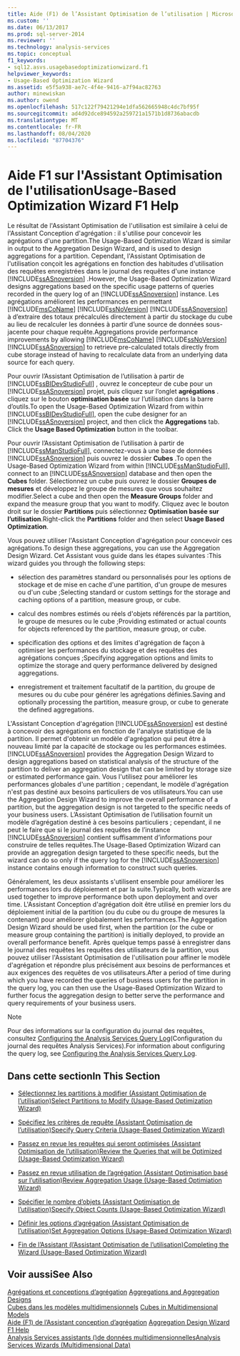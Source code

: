 ```yaml
---
title: Aide (F1) de l’Assistant Optimisation de l’utilisation | Microsoft Docs
ms.custom: ''
ms.date: 06/13/2017
ms.prod: sql-server-2014
ms.reviewer: ''
ms.technology: analysis-services
ms.topic: conceptual
f1_keywords:
- sql12.asvs.usagebasedoptimizationwizard.f1
helpviewer_keywords:
- Usage-Based Optimization Wizard
ms.assetid: e5f5a938-ae7c-4f4e-9416-a7f94ac82763
author: minewiskan
ms.author: owend
ms.openlocfilehash: 517c122f79421294e1dfa562665948c4dc7bf95f
ms.sourcegitcommit: ad4d92dce894592a259721a1571b1d8736abacdb
ms.translationtype: MT
ms.contentlocale: fr-FR
ms.lasthandoff: 08/04/2020
ms.locfileid: "87704376"
---
```

# <a name="usage-based-optimization-wizard-f1-help"></a><span data-ttu-id="dd43c-102">Aide F1 sur l'Assistant Optimisation de l'utilisation</span><span class="sxs-lookup"><span data-stu-id="dd43c-102">Usage-Based Optimization Wizard F1 Help</span></span>
  <span data-ttu-id="dd43c-103">Le résultat de l'Assistant Optimisation de l'utilisation est similaire à celui de l'Assistant Conception d'agrégation : il s'utilise pour concevoir les agrégations d'une partition.</span><span class="sxs-lookup"><span data-stu-id="dd43c-103">The Usage-Based Optimization Wizard is similar in output to the Aggregation Design Wizard, and is used to design aggregations for a partition.</span></span> <span data-ttu-id="dd43c-104">Cependant, l'Assistant Optimisation de l'utilisation conçoit les agrégations en fonction des habitudes d'utilisation des requêtes enregistrées dans le journal des requêtes d'une instance [!INCLUDE[ssASnoversion](../includes/ssasnoversion-md.md)] .</span><span class="sxs-lookup"><span data-stu-id="dd43c-104">However, the Usage-Based Optimization Wizard designs aggregations based on the specific usage patterns of queries recorded in the query log of an [!INCLUDE[ssASnoversion](../includes/ssasnoversion-md.md)] instance.</span></span> <span data-ttu-id="dd43c-105">Les agrégations améliorent les performances en permettant [!INCLUDE[msCoName](../includes/msconame-md.md)] [!INCLUDE[ssNoVersion](../includes/ssnoversion-md.md)] [!INCLUDE[ssASnoversion](../includes/ssasnoversion-md.md)] à d’extraire des totaux précalculés directement à partir du stockage du cube au lieu de recalculer les données à partir d’une source de données sous-jacente pour chaque requête.</span><span class="sxs-lookup"><span data-stu-id="dd43c-105">Aggregations provide performance improvements by allowing [!INCLUDE[msCoName](../includes/msconame-md.md)] [!INCLUDE[ssNoVersion](../includes/ssnoversion-md.md)] [!INCLUDE[ssASnoversion](../includes/ssasnoversion-md.md)] to retrieve pre-calculated totals directly from cube storage instead of having to recalculate data from an underlying data source for each query.</span></span>  
  
 <span data-ttu-id="dd43c-106">Pour ouvrir l’Assistant Optimisation de l’utilisation à partir de [!INCLUDE[ssBIDevStudioFull](../includes/ssbidevstudiofull-md.md)] , ouvrez le concepteur de cube pour un [!INCLUDE[ssASnoversion](../includes/ssasnoversion-md.md)] projet, puis cliquez sur l’onglet **agrégations** . cliquez sur le bouton **optimisation basée** sur l’utilisation dans la barre d’outils.</span><span class="sxs-lookup"><span data-stu-id="dd43c-106">To open the Usage-Based Optimization Wizard from within [!INCLUDE[ssBIDevStudioFull](../includes/ssbidevstudiofull-md.md)], open the cube designer for an [!INCLUDE[ssASnoversion](../includes/ssasnoversion-md.md)] project, and then click the **Aggregations** tab. Click the **Usage Based Optimization** button in the toolbar.</span></span>  
  
 <span data-ttu-id="dd43c-107">Pour ouvrir l’Assistant Optimisation de l’utilisation à partir de [!INCLUDE[ssManStudioFull](../includes/ssmanstudiofull-md.md)], connectez-vous à une base de données [!INCLUDE[ssASnoversion](../includes/ssasnoversion-md.md)] puis ouvrez le dossier **Cubes** .</span><span class="sxs-lookup"><span data-stu-id="dd43c-107">To open the Usage-Based Optimization Wizard from within [!INCLUDE[ssManStudioFull](../includes/ssmanstudiofull-md.md)], connect to an [!INCLUDE[ssASnoversion](../includes/ssasnoversion-md.md)] database and then open the **Cubes** folder.</span></span> <span data-ttu-id="dd43c-108">Sélectionnez un cube puis ouvrez le dossier **Groupes de mesures** et développez le groupe de mesures que vous souhaitez modifier.</span><span class="sxs-lookup"><span data-stu-id="dd43c-108">Select a cube and then open the **Measure Groups** folder and expand the measure group that you want to modify.</span></span> <span data-ttu-id="dd43c-109">Cliquez avec le bouton droit sur le dossier **Partitions** puis sélectionnez **Optimisation basée sur l’utilisation**.</span><span class="sxs-lookup"><span data-stu-id="dd43c-109">Right-click the **Partitions** folder and then select **Usage Based Optimization**.</span></span>  
  
 <span data-ttu-id="dd43c-110">Vous pouvez utiliser l'Assistant Conception d'agrégation pour concevoir ces agrégations.</span><span class="sxs-lookup"><span data-stu-id="dd43c-110">To design these aggregations, you can use the Aggregation Design Wizard.</span></span> <span data-ttu-id="dd43c-111">Cet Assistant vous guide dans les étapes suivantes :</span><span class="sxs-lookup"><span data-stu-id="dd43c-111">This wizard guides you through the following steps:</span></span>  
  
-   <span data-ttu-id="dd43c-112">sélection des paramètres standard ou personnalisés pour les options de stockage et de mise en cache d'une partition, d'un groupe de mesures ou d'un cube ;</span><span class="sxs-lookup"><span data-stu-id="dd43c-112">Selecting standard or custom settings for the storage and caching options of a partition, measure group, or cube.</span></span>  
  
-   <span data-ttu-id="dd43c-113">calcul des nombres estimés ou réels d'objets référencés par la partition, le groupe de mesures ou le cube ;</span><span class="sxs-lookup"><span data-stu-id="dd43c-113">Providing estimated or actual counts for objects referenced by the partition, measure group, or cube.</span></span>  
  
-   <span data-ttu-id="dd43c-114">spécification des options et des limites d'agrégation de façon à optimiser les performances du stockage et des requêtes des agrégations conçues ;</span><span class="sxs-lookup"><span data-stu-id="dd43c-114">Specifying aggregation options and limits to optimize the storage and query performance delivered by designed aggregations.</span></span>  
  
-   <span data-ttu-id="dd43c-115">enregistrement et traitement facultatif de la partition, du groupe de mesures ou du cube pour générer les agrégations définies.</span><span class="sxs-lookup"><span data-stu-id="dd43c-115">Saving and optionally processing the partition, measure group, or cube to generate the defined aggregations.</span></span>  
  
 <span data-ttu-id="dd43c-116">L'Assistant Conception d'agrégation [!INCLUDE[ssASnoversion](../includes/ssasnoversion-md.md)] est destiné à concevoir des agrégations en fonction de l'analyse statistique de la partition. Il permet d'obtenir un modèle d'agrégation qui peut être à nouveau limité par la capacité de stockage ou les performances estimées.</span><span class="sxs-lookup"><span data-stu-id="dd43c-116">[!INCLUDE[ssASnoversion](../includes/ssasnoversion-md.md)] provides the Aggregation Design Wizard to design aggregations based on statistical analysis of the structure of the partition to deliver an aggregation design that can be limited by storage size or estimated performance gain.</span></span> <span data-ttu-id="dd43c-117">Vous l'utilisez pour améliorer les performances globales d'une partition ; cependant, le modèle d'agrégation n'est pas destiné aux besoins particuliers de vos utilisateurs.</span><span class="sxs-lookup"><span data-stu-id="dd43c-117">You can use the Aggregation Design Wizard to improve the overall performance of a partition, but the aggregation design is not targeted to the specific needs of your business users.</span></span> <span data-ttu-id="dd43c-118">L’Assistant Optimisation de l’utilisation fournit un modèle d’agrégation destiné à ces besoins particuliers ; cependant, il ne peut le faire que si le journal des requêtes de l’instance [!INCLUDE[ssASnoversion](../includes/ssasnoversion-md.md)] contient suffisamment d’informations pour construire de telles requêtes.</span><span class="sxs-lookup"><span data-stu-id="dd43c-118">The Usage-Based Optimization Wizard can provide an aggregation design targeted to these specific needs, but the wizard can do so only if the query log for the [!INCLUDE[ssASnoversion](../includes/ssasnoversion-md.md)] instance contains enough information to construct such queries.</span></span>  
  
 <span data-ttu-id="dd43c-119">Généralement, les deux assistants s'utilisent ensemble pour améliorer les performances lors du déploiement et par la suite.</span><span class="sxs-lookup"><span data-stu-id="dd43c-119">Typically, both wizards are used together to improve performance both upon deployment and over time.</span></span> <span data-ttu-id="dd43c-120">L'Assistant Conception d'agrégation doit être utilisé en premier lors du déploiement initial de la partition (ou du cube ou du groupe de mesures la contenant) pour améliorer globalement les performances.</span><span class="sxs-lookup"><span data-stu-id="dd43c-120">The Aggregation Design Wizard should be used first, when the partition (or the cube or measure group containing the partition) is initially deployed, to provide an overall performance benefit.</span></span> <span data-ttu-id="dd43c-121">Après quelque temps passé à enregistrer dans le journal des requêtes les requêtes des utilisateurs de la partition, vous pouvez utiliser l'Assistant Optimisation de l'utilisation pour affiner le modèle d'agrégation et répondre plus précisément aux besoins de performances et aux exigences des requêtes de vos utilisateurs.</span><span class="sxs-lookup"><span data-stu-id="dd43c-121">After a period of time during which you have recorded the queries of business users for the partition in the query log, you can then use the Usage-Based Optimization Wizard to further focus the aggregation design to better serve the performance and query requirements of your business users.</span></span>  
  
> [!NOTE]  
>  <span data-ttu-id="dd43c-122">Pour des informations sur la configuration du journal des requêtes, consultez [Configuring the Analysis Services Query Log](instances/log-operations-in-analysis-services.md?view=sql-server-2014#bkmk_querylog)(Configuration du journal des requêtes Analysis Services).</span><span class="sxs-lookup"><span data-stu-id="dd43c-122">For information about configuring the query log, see [Configuring the Analysis Services Query Log](instances/log-operations-in-analysis-services.md?view=sql-server-2014#bkmk_querylog).</span></span>  
  
## <a name="in-this-section"></a><span data-ttu-id="dd43c-123">Dans cette section</span><span class="sxs-lookup"><span data-stu-id="dd43c-123">In This Section</span></span>  
  
-   [<span data-ttu-id="dd43c-124">Sélectionnez les partitions à modifier &#40;Assistant Optimisation de l’utilisation&#41;</span><span class="sxs-lookup"><span data-stu-id="dd43c-124">Select Partitions to Modify &#40;Usage-Based Optimization Wizard&#41;</span></span>](select-partitions-to-modify-usage-based-optimization-wizard.md)  
  
-   [<span data-ttu-id="dd43c-125">Spécifiez les critères de requête &#40;Assistant Optimisation de l’utilisation&#41;</span><span class="sxs-lookup"><span data-stu-id="dd43c-125">Specify Query Criteria &#40;Usage-Based Optimization Wizard&#41;</span></span>](specify-query-criteria-usage-based-optimization-wizard.md)  
  
-   [<span data-ttu-id="dd43c-126">Passez en revue les requêtes qui seront optimisées &#40;Assistant Optimisation de l’utilisation&#41;</span><span class="sxs-lookup"><span data-stu-id="dd43c-126">Review the Queries that will be Optimized &#40;Usage-Based Optimization Wizard&#41;</span></span>](review-the-queries-that-will-be-optimized-usage-based-optimization-wizard.md)  
  
-   [<span data-ttu-id="dd43c-127">Passez en revue utilisation de l’agrégation &#40;Assistant Optimisation basé sur l’utilisation&#41;</span><span class="sxs-lookup"><span data-stu-id="dd43c-127">Review Aggregation Usage &#40;Usage-Based Optimiation Wizard&#41;</span></span>](review-aggregation-usage-usage-based-optimiation-wizard.md)  
  
-   [<span data-ttu-id="dd43c-128">Spécifier le nombre d’objets &#40;Assistant Optimisation de l’utilisation&#41;</span><span class="sxs-lookup"><span data-stu-id="dd43c-128">Specify Object Counts &#40;Usage-Based Optimization Wizard&#41;</span></span>](specify-object-counts-usage-based-optimization-wizard.md)  
  
-   [<span data-ttu-id="dd43c-129">Définir les options d’agrégation &#40;Assistant Optimisation de l’utilisation&#41;</span><span class="sxs-lookup"><span data-stu-id="dd43c-129">Set Aggregation Options &#40;Usage-Based Optimization Wizard&#41;</span></span>](set-aggregation-options-usage-based-optimization-wizard.md)  
  
-   [<span data-ttu-id="dd43c-130">Fin de l’Assistant &#40;l’Assistant Optimisation de l’utilisation&#41;</span><span class="sxs-lookup"><span data-stu-id="dd43c-130">Completing the Wizard &#40;Usage-Based Optimization Wizard&#41;</span></span>](completing-the-wizard-usage-based-optimization-wizard.md)  
  
## <a name="see-also"></a><span data-ttu-id="dd43c-131">Voir aussi</span><span class="sxs-lookup"><span data-stu-id="dd43c-131">See Also</span></span>  
 <span data-ttu-id="dd43c-132">[Agrégations et conceptions d’agrégation](multidimensional-models-olap-logical-cube-objects/aggregations-and-aggregation-designs.md) </span><span class="sxs-lookup"><span data-stu-id="dd43c-132">[Aggregations and Aggregation Designs](multidimensional-models-olap-logical-cube-objects/aggregations-and-aggregation-designs.md) </span></span>  
 <span data-ttu-id="dd43c-133">[Cubes dans les modèles multidimensionnels](multidimensional-models/cubes-in-multidimensional-models.md) </span><span class="sxs-lookup"><span data-stu-id="dd43c-133">[Cubes in Multidimensional Models](multidimensional-models/cubes-in-multidimensional-models.md) </span></span>  
 <span data-ttu-id="dd43c-134">[Aide (F1) de l’Assistant conception d’agrégation](aggregation-design-wizard-f1-help.md) </span><span class="sxs-lookup"><span data-stu-id="dd43c-134">[Aggregation Design Wizard F1 Help](aggregation-design-wizard-f1-help.md) </span></span>  
 [<span data-ttu-id="dd43c-135">Analysis Services assistants &#40;&#41;de données multidimensionnelles</span><span class="sxs-lookup"><span data-stu-id="dd43c-135">Analysis Services Wizards &#40;Multidimensional Data&#41;</span></span>](analysis-services-wizards-multidimensional-data.md)  
  
  
